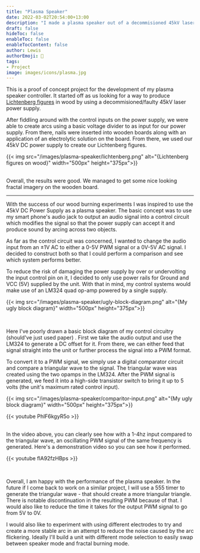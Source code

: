 ```yaml
---
title: "Plasma Speaker"
date: 2022-03-02T20:54:00+13:00
description: "I made a plasma speaker out of a decommisioned 45kV laser power supply"
draft: false
hideToc: false
enableToc: false
enableTocContent: false
author: Lewis
authorEmoji: 🦉
tags: 
- Project
image: images/icons/plasma.jpg
---
```


This is a proof of concept project for the development of my plasma speaker controller. It started off as us looking for a way to produce [Lichtenberg figures](https://en.wikipedia.org/wiki/Lichtenberg_figure) in wood by using a decommisioned/faulty 45kV laser power supply.

After fiddling around with the control inputs on the power supply, we were able to create arcs using a basic voltage divider to as input for our power supply. From there, nails were inserted into wooden boards along with an application of an electrolytic solution on the board. From there, we used our 45kV DC power supply to create our Lichtenberg figures.

{{< img src="/images/plasma-speaker/lichtenberg.png" alt="{Lichtenberg figures on wood}" width="500px" height="375px">}}

</br>
Overall, the results were good. We managed to get some nice looking fractal imagery on the wooden board. 

---

With the success of our wood burning experiments I was inspired to use the 45kV DC Power Supply as a plasma speaker. The basic concept was to use my smart phone's audio jack to output an audio signal into a control circuit which modifies the signal so that the power supply can accept it and produce sound by arcing across two objects.

As far as the control circuit was concerned, I wanted to change the audio input from an $\pm$1V AC to either a 0-5V PWM signal or a 0V-5V AC signal.
I decided to construct both so that I could perform a comparison and see which system performs better. 

To reduce the risk of damaging the power supply by over or undervolting the input control pin on it, I decided to only use power rails for Ground and VCC (5V) supplied by the unit. 
With that in mind, my control systems would make use of an LM324 quad op-amp powered by a single supply.

{{< img src="/images/plasma-speaker/ugly-block-diagram.png" alt="{My ugly block diagram}" width="500px" height="375px">}}

</br>

Here I've poorly drawn a basic block diagram of my control circuitry (should've just used paper) . First we take the audio output and use the LM324 to generate a DC offset for it. From there, we can either feed that signal straight into the unit or further process the signal into a PWM format. 

To convert it to a PWM signal, we simply use a digital comparator circuit and compare a triangular wave to the signal.
The triangular wave was created using the two opamps in the LM324. After the PWM signal is generated, we feed it into a high-side transistor switch to bring it up to 5 volts (the unit's maximum rated control input).

{{< img src="/images/plasma-speaker/comparitor-input.png" alt="{My ugly block diagram}" width="500px" height="375px">}}


{{< youtube PhlF6kgyR5o >}}

</br>
In the video above, you can clearly see how with a 1-4hz input compared to the triangular wave, an oscillating PWM signal of the same frequency is generated.
Here's a demonstration video so you can see how it performed.

</br>

{{< youtube flA92fzHBps >}}
 
</br>

Overall, I am happy with the performance of the plasma speaker. In the future if I come back to work on a similar project, I will use a 555 timer to generate the triangular wave - that should create a more triangular triangle. There is notable discontinuation in the resulting PWM because of that. I would also like to reduce the time it takes for the output PWM signal to go from 5V to 0V.

I would also like to experiment with using different electrodes to try and create a more stable arc in an attempt to reduce the noise caused by the arc flickering. Ideally I'll build a unit with different mode selection to easily swap between speaker mode and fractal burning mode.





















